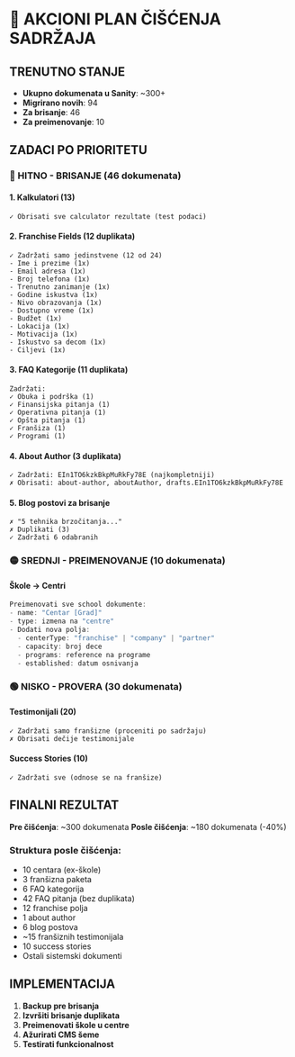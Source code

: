 # 🧹 AKCIONI PLAN ČIŠĆENJA SADRŽAJA

## TRENUTNO STANJE
- **Ukupno dokumenata u Sanity**: ~300+
- **Migrirano novih**: 94
- **Za brisanje**: 46
- **Za preimenovanje**: 10

## ZADACI PO PRIORITETU

### 🔴 HITNO - BRISANJE (46 dokumenata)

#### 1. Kalkulatori (13)
```
✓ Obrisati sve calculator rezultate (test podaci)
```

#### 2. Franchise Fields (12 duplikata)
```
✓ Zadržati samo jedinstvene (12 od 24)
- Ime i prezime (1x)
- Email adresa (1x)
- Broj telefona (1x)
- Trenutno zanimanje (1x)
- Godine iskustva (1x)
- Nivo obrazovanja (1x)
- Dostupno vreme (1x)
- Budžet (1x)
- Lokacija (1x)
- Motivacija (1x)
- Iskustvo sa decom (1x)
- Ciljevi (1x)
```

#### 3. FAQ Kategorije (11 duplikata)
```
Zadržati:
✓ Obuka i podrška (1)
✓ Finansijska pitanja (1)
✓ Operativna pitanja (1)
✓ Opšta pitanja (1)
✓ Franšiza (1)
✓ Programi (1)
```

#### 4. About Author (3 duplikata)
```
✓ Zadržati: EIn1TO6kzkBkpMuRkFy78E (najkompletniji)
✗ Obrisati: about-author, aboutAuthor, drafts.EIn1TO6kzkBkpMuRkFy78E
```

#### 5. Blog postovi za brisanje
```
✗ "5 tehnika brzočitanja..."
✗ Duplikati (3)
✓ Zadržati 6 odabranih
```

### 🟡 SREDNJI - PREIMENOVANJE (10 dokumenata)

#### Škole → Centri
```javascript
Preimenovati sve school dokumente:
- name: "Centar [Grad]"
- type: izmena na "centre"
- Dodati nova polja:
  - centerType: "franchise" | "company" | "partner"
  - capacity: broj dece
  - programs: reference na programe
  - established: datum osnivanja
```

### 🟢 NISKO - PROVERA (30 dokumenata)

#### Testimonijali (20)
```
✓ Zadržati samo franšizne (proceniti po sadržaju)
✗ Obrisati dečije testimonijale
```

#### Success Stories (10)
```
✓ Zadržati sve (odnose se na franšize)
```

## FINALNI REZULTAT

**Pre čišćenja**: ~300 dokumenata
**Posle čišćenja**: ~180 dokumenata (-40%)

### Struktura posle čišćenja:
- 10 centara (ex-škole)
- 3 franšizna paketa
- 6 FAQ kategorija
- 42 FAQ pitanja (bez duplikata)
- 12 franchise polja
- 1 about author
- 6 blog postova
- ~15 franšiznih testimonijala
- 10 success stories
- Ostali sistemski dokumenti

## IMPLEMENTACIJA

1. **Backup pre brisanja**
2. **Izvršiti brisanje duplikata**
3. **Preimenovati škole u centre**
4. **Ažurirati CMS šeme**
5. **Testirati funkcionalnost**